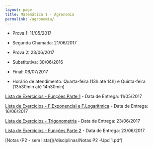 ```yaml
---
layout: page
title: Matemática 1 - Agronomia
permalink: /agronomia/
---
```


- Prova 1: 11/05/2017
- Segunda Chamada: 21/06/2017
- Prova 2: 23/06/2017
- Substitutiva: 30/06/2016
- Final: 06/07/2017

- Horário de atendimento: Quarta-feira (13h até 14h) e Quinta-feira (13h30min até 14h30min)

[Lista de Exercícios - Funções Parte 1](/disciplinas/listaFunc-1.pdf) - Data de Entrega: 11/05/2017

[Lista de Exercícios - F.Exponencial e F.Logarítmica](/disciplinas/listaExp-Log.pdf) - Data de Entrega: 16/06/2017

[Lista de Exercícios - Trigonometria](/disciplinas/listaTrig.pdf) - Data de Entrega: 23/06/2017

[Lista de Exercícios - Funções Parte 2](/disciplinas/listaOperFuncoes.pdf) - Data de Entrega: 23/06/2017

[Notas (P2 - sem lista)](/disciplinas/Notas P2 -Upd 1.pdf)
